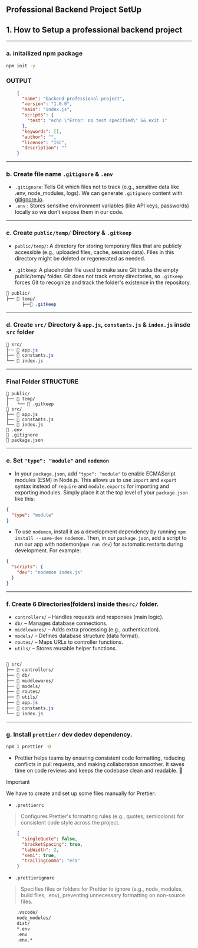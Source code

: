 ## Professional Backend Project SetUp

## 1. How to Setup a professional backend project
---
### a. initailized npm package
```bash
npm init -y
```

### OUTPUT
```json
    {
      "name": "backend-professional-project",
      "version": "1.0.0",
      "main": "index.js",
      "scripts": {
        "test": "echo \"Error: no test specified\" && exit 1"
      },
      "keywords": [],
      "author": "",
      "license": "ISC",
      "description": ""
    }
```
---
### b. Create file name `.gitignore` & `.env`
- `.gitignore`: Tells Git which files not to track (e.g., sensitive data like .env, node_modules, logs). We can generate `.gitignore` content with [gitignore.io](https://www.toptal.com/developers/gitignore).
- `.env` : Stores sensitive environment variables (like API keys, passwords) locally so we don’t expose them in our code.

---

### c. Create `public/temp/` Directory & `.gitkeep`
- `public/temp/`: A directory for storing temporary files that are publicly accessible (e.g., uploaded files, cache, session data). Files in this directory might be deleted or regenerated as needed.

- `.gitkeep`: A placeholder file used to make sure Git tracks the empty public/temp/ folder. Git does not track empty directories, so `.gitkeep` forces Git to recognize and track the folder's existence in the repository.

```css
📁 public/
├── 📁 temp/
      ├──📄 .gitkeep
```

---

### d. Create `src/` Directory & `app.js`, `constants.js` & `index.js` insde `src` folder

```css
📁 src/
├── 📄 app.js
├── 📄 constants.js
└── 📄 index.js

```
---

### Final Folder STRUCTURE
```pqsql
📁 public/
├── 📁 temp/
│   └── 📄 .gitkeep
📁 src/
├── 📄 app.js
├── 📄 constants.js
└── 📄 index.js
📄 .env
📄 .gitignore
📄 package.json
```

---

### e. Set `"type": "module"` and `nodemon`

- In your `package.json`, add `"type": "module"` to enable ECMAScript modules (ESM) in Node.js. This allows us to use `import` and `export` syntax instead of `require` and `module.exports` for importing and exporting modules. Simply place it at the top level of your `package.json` like this:

```json
{
  "type": "module"
}
```

- To use `nodemon`, install it as a development dependency by running `npm install --save-dev nodemon`. Then, in our `package.json`, add a script to run our app with nodemon(`npm run dev`) for automatic restarts during development. For example:

```json
{
  "scripts": {
    "dev": "nodemon index.js"
  }
}

```
---
### f. Create 6 Directories(folders) inside the`src/` folder.
- `controllers/` – Handles requests and responses (main logic).
- `db/` – Manages database connections.
- `middlewares/` – Adds extra processing (e.g., authentication).
- `models/` – Defines database structure (data format).
- `routes/` – Maps URLs to controller functions.
- `utils/` – Stores reusable helper functions.

```css

📁 src/
├── 📁 controllers/
├── 📁 db/
├── 📁 middlewares/
├── 📁 models/
├── 📁 routes/
├── 📁 utils/
├── 📄 app.js
├── 📄 constants.js
└── 📄 index.js

```
---
### g. Install `prettier/` dev dedev dependency.
```bash
npm i prettier -D
```
- Prettier helps teams by ensuring consistent code formatting, reducing conflicts in pull requests, and making collaboration smoother. It saves time on code reviews and keeps the codebase clean and readable. 🚀

> [!IMPORTANT]
> We have to create and set up some files manually for Prettier:
- `.prettierrc`
> Configures Prettier's formatting rules (e.g., quotes, semicolons) for consistent code style across the project.

```json
    {
      "singleQuote": false,
      "bracketSpacing": true,
      "tabWidth": 2,
      "semi": true,
      "trailingComma": "es5"
    }
```
- `.prettierignore`
> Specifies files or folders for Prettier to ignore (e.g., node_modules, build files, .env), preventing unnecessary formatting on non-source files.

```bash
    .vscode/
    node_modules/
    dist/
    *.env
    .env
    .env.*
```